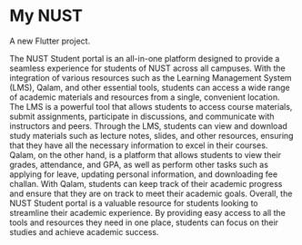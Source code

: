 # My NUST

A new Flutter project.

The NUST Student portal is an all-in-one platform designed to provide a seamless experience for students of NUST across all campuses. With the integration of various resources such as the Learning Management System (LMS), Qalam, and other essential tools, students can access a wide range of academic materials and resources from a single, convenient location. The LMS is a powerful tool that allows students to access course materials, submit assignments, participate in discussions, and communicate with instructors and peers. Through the LMS, students can view and download study materials such as lecture notes, slides, and other resources, ensuring that they have all the necessary information to excel in their courses. Qalam, on the other hand, is a platform that allows students to view their grades, attendance, and GPA, as well as perform other tasks such as applying for leave, updating personal information, and downloading fee challan. With Qalam, students can keep track of their academic progress and ensure that they are on track to meet their academic goals. Overall, the NUST Student portal is a valuable resource for students looking to streamline their academic experience. By providing easy access to all the tools and resources they need in one place, students can focus on their studies and achieve academic success.
